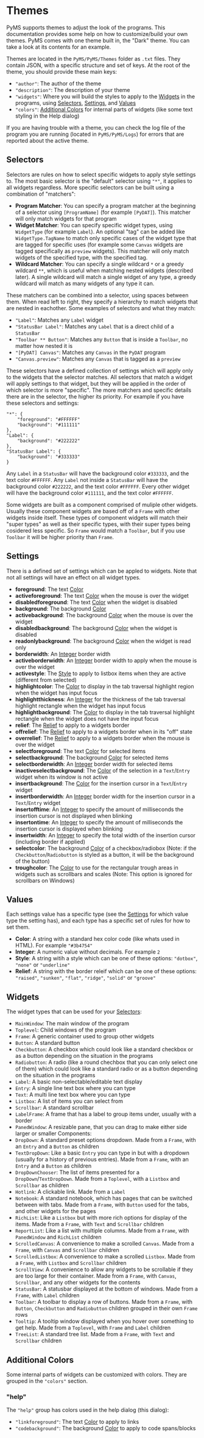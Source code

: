 # Themes
PyMS supports themes to adjust the look of the programs. This documentation provides some help on how to customize/build your own themes. PyMS comes with one theme built in, the "Dark" theme. You can take a look at its contents for an example.


Themes are located in the `PyMS/PyMS/Themes` folder as `.txt` files. They contain JSON, with a specific structure and set of keys. At the root of the theme, you should provide these main keys:
- `"author"`: The author of the theme
- `"description"`: The description of your theme
- `"widgets"`: Where you will build the styles to apply to the [Widgets](#widgets) in the programs, using [Selectors](#selectors), [Settings](#settings), and [Values](#values)
- `"colors"`: [Additional Colors](#additional-colors) for internal parts of widgets (like some text styling in the Help dialog)


If you are having trouble with a theme, you can check the log file of the program you are running (located in `PyMS/PyMS/Logs`) for errors that are reported about the active theme.


## Selectors
Selectors are rules on how to select specific widgets to apply style settings to. The most basic selector is the "default" selector using `"*"`, it applies to all widgets regardless. More specific selectors can be built using a combination of "matchers":
- **Program Matcher**: You can specify a program matcher at the beginning of a selector using `[ProgramName]` (for example `[PyDAT]`). This matcher will only match widgets for that program
- **Widget Matcher**: You can specify specific widget types, using `WidgetType` (for example `Label`). An optional "tag" can be added like `WidgetType.TagName` to match only specific cases of the widget type that are tagged for specific uses (for example some `Canvas` widgets are tagged specifically as `preview` widgets). This matcher will only match widgets of the specified type, with the specified tag.
- **Wildcard Matcher**: You can specify a single wildcard `*` or a greedy wildcard `**`, which is useful when matching nested widgets (described later). A single wildcard will match a single widget of any type, a greedy wildcard will match as many widgets of any type it can.


These matchers can be combined into a selector, using spaces between them. When read left to right, they specify a hierarchy to match widgets that are nested in eachother. Some examples of selectors and what they match:
- `"Label"`: Matches any `Label` widget
- `"StatusBar Label"`: Matches any `Label` that is a direct child of a `StatusBar`
- `"Toolbar ** Button"`: Matches any `Button` that is inside a `Toolbar`, no matter how nested it is
- `"[PyDAT] Canvas"`: Matches any `Canvas` in the `PyDAT` program
- `"Canvas.preview"`: Matches any `Canvas` that is tagged as a `preview`


These selectors have a defined collection of settings which will apply only to the widgets that the selector matches. All selectors that match a widget will apply settings to that widget, but they will be applied in the order of which selector is more "specific". The more matchers and specific details there are in the selector, the higher its priority. For example if you have these selectors and settings:


```
"*": {
	"foreground": "#FFFFFF"
	"background": "#111111"
},
"Label": {
	"background": "#222222"
},
"StatusBar Label": {
	"background": "#333333"
}
```


Any `Label` in a `StatusBar` will have the background color `#333333`, and the text color `#FFFFFF`. Any `Label` not inside a `StatusBar` will have the background color `#222222`, and the text color `#FFFFFF`. Every other widget will have the background color `#111111`, and the text color `#FFFFFF`.


Some widgets are built as a component comprised of muliple other widgets. Usually these component widgets are based off of a `Frame` with other widgets inside itself. These types of component widgets will match their "super types" as well as their specific types, with their super types being cosidered less specific. So `Frame` would match a `Toolbar`, but if you use `Toolbar` it will be higher priority than `Frame`.


## Settings
There is a defined set of settings which can be appled to widgets. Note that not all settings will have an effect on all widget types.
- **foreground**: The text [Color](#values)
- **activeforeground**: The text [Color](#values) when the mouse is over the widget
- **disabledforeground**: The text [Color](#values) when the widget is disabled
- **background**: The background [Color](#values)
- **activebackground**: The background [Color](#values) when the mouse is over the widget
- **disabledbackground**: The background [Color](#values) when the widget is disabled
- **readonlybackground**: The background [Color](#values) when the widget is read only
- **borderwidth**: An [Integer](#values) border width
- **activeborderwidth**: An [Integer](#values) border width to apply when the mouse is over the widget
- **activestyle**: The [Style](#values) to apply to listbox items when they are active (different from selected)
- **highlightcolor**: The [Color](#values) to display in the tab traversal highlight region when the widget has input focus
- **highlightthickness**: An [Integer](#values) for the thickness of the tab traversal highlight rectangle when the widget has input focus
- **highlightbackground**: The [Color](#values) to display in the tab traversal highlight rectangle when the widget does not have the input focus
- **relief**: The [Relief](#values) to apply to a widgets border
- **offrelief**: The [Relief](#values) to apply to a widgets border when in its "off" state
- **overrelief**: The [Relief](#values) to apply to a widgets border when the mouse is over the widget
- **selectforeground**: The text [Color](#values) for selected items
- **selectbackground**: The background [Color](#values) for selected items
- **selectborderwidth**: An [Integer](#values) border width for selected items
- **inactiveselectbackground**: The [Color](#values) of the selection in a `Text`/`Entry` widget when its window is not active
- **insertbackground**: The [Color](#values) for the insertion cursor in a `Text`/`Entry` widget
- **insertborderwidth**: An [Integer](#values) border width for the insertion cursor in a `Text`/`Entry` widget
- **insertofftime**: An [Integer](#values) to specify the amount of milliseconds the insertion cursor is not displayed when blinking
- **insertontime**: An [Integer](#values) to specify the amount of milliseconds the insertion cursor is displayed when blinking
- **insertwidth**: An [Integer](#values) to specify the total width of the insertion cursor (including border if applied)
- **selectcolor**: The background [Color](#values) of a checkbox/radiobox (Note: if the `Checkbutton`/`Radiobutton` is styled as a button, it will be the background of the button)
- **troughcolor**: The [Color](#values) to use for the rectangular trough areas in widgets such as scrollbars and scales (Note: This option is ignored for scrollbars on Windows)


## Values
Each settings value has a specific type (see the [Settings](#settings) for which value type the setting has), and each type has a specific set of rules for how to set them.
- **Color**: A string with a standard hex color code (like whats used in HTML). For example `"#3b4754"`
- **Integer**: A numeric value without decimals. For example `2`
- **Style**: A string witih a style which can be one of these options: `"dotbox"`, `"none"` or `"underline"`
- **Relief**: A string with the border releif which can be one of these options: `"raised"`, `"sunken"`, `"flat"`, `"ridge"`, `"solid"` or `"groove"`


## Widgets
The widget types that can be used for your [Selectors](#selectors):
- `MainWindow`: The main window of the program
- `Toplevel`: Child windows of the program
- `Frame`: A generic container used to group other widgets
- `Button`: A standard button
- `Checkbutton`: A checkbox which could look like a standard checkbox or as a button depending on the situation in the programs
- `Radiobutton`: A radio (like a round chechbox that you can only select one of them) which could look like a standard radio or as a button depending on the situation in the programs
- `Label`: A basic non-selectable/editable text display
- `Entry`: A single line text box where you can type
- `Text`: A multi line text box where you can type
- `Listbox`: A list of items you can select from
- `Scrollbar`: A standard scrollbar
- `LabelFrame`: A frame that has a label to group items under, usually with a border
- `PanedWindow`: A resizable pane, that you can drag to make either side larger or smaller
Components:
- `DropDown`: A standard preset options dropdown. Made from a `Frame`, with an `Entry` and a `Button` as children
- `TextDropDown`: Like a basic `Entry` you can type in but with a dropdown (usually for a history of previous entries). Made from a `Frame`, with an `Entry` and a `Button` as children
- `DropDownChooser`: The list of items presented for a `DropDown`/`TextDropDown`. Made from a `Toplevel`, with a `Listbox` and `Scrollbar` as children
- `Hotlink`: A clickable link. Made from a `Label`
- `Notebook`: A standard notebook, which has pages that can be switched between with tabs. Made from a `Frame`, with `Button` used for the tabs, and other widgets for the pages
- `RichList`: Like a `Listbox` but with more rich options for display of the items. Made from a `Frame`, with `Text` and `Scrollbar` children
- `ReportList`: Like a list with multiple columns. Made from a `Frame`, with `PanedWindow` and `RichList` children
- `ScrolledCanvas`: A convenience to make a scrolled `Canvas`. Made from a `Frame`, with `Canvas` and `Scrollbar` children
- `ScrolledListbox`: A convenience to make a scrolled `Listbox`. Made from a `Frame`, with `Listbox` and `Scrollbar` children
- `ScrollView`: A convenience to allow any widgets to be scrollable if they are too large for their container. Made from a `Frame`, with `Canvas`, `Scrollbar`, and any other widgets for the contents
- `StatusBar`: A statusbar displayed at the bottom of windows. Made from a `Frame`, with `Label` children
- `Toolbar`: A toolbar to display a row of buttons. Made from a `Frame`, with `Button`, `Checkbutton` and `Radiobutton` children grouped in their own `Frame` rows
- `Tooltip`: A tooltip window displayed when you hover over something to get help. Made from a `Toplevel`, with `Frame` and `Label` children
- `TreeList`: A standard tree list. Made from a `Frame`, with `Text` and `Scrollbar` children


## Additional Colors
Some internal parts of widgets can be customized with colors. They are grouped in the `"colors"` section. 

### "help"
The `"help"` group has colors used in the help dialog (this dialog):
- `"linkforeground"`: The text [Color](#values) to apply to links
- `"codebackground"`: The background [Color](#values) to apply to code spans/blocks
